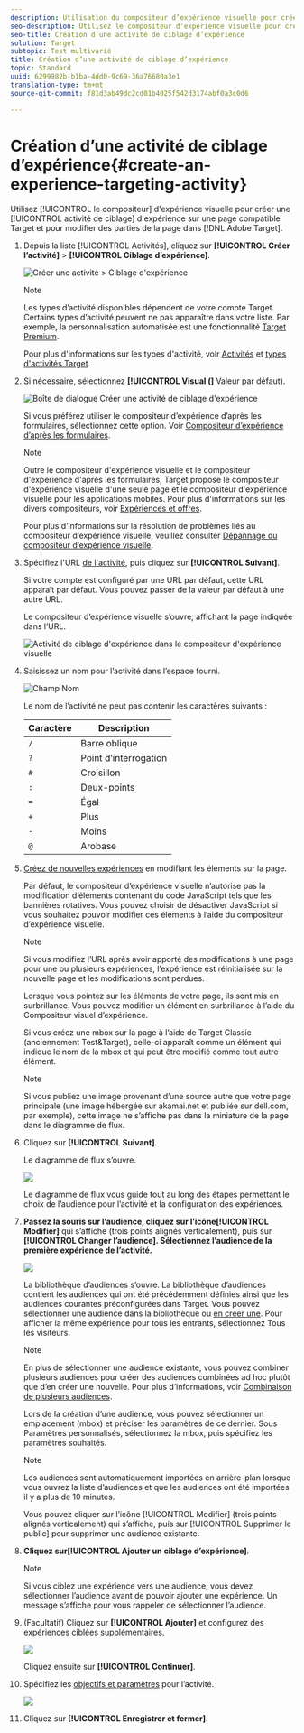 ```yaml
---
description: Utilisation du compositeur d’expérience visuelle pour créer une activité de ciblage d’expérience sur une page Target et pour modifier des parties de la page dans Target.
seo-description: Utilisez le compositeur d'expérience visuelle pour créer une activité de ciblage d'expérience sur une page compatible Target et pour modifier des parties de la page dans Adobe Target.
seo-title: Création d’une activité de ciblage d’expérience
solution: Target
subtopic: Test multivarié
title: Création d’une activité de ciblage d’expérience
topic: Standard
uuid: 6299982b-b1ba-4dd0-9c69-36a76680a3e1
translation-type: tm+mt
source-git-commit: f81d3ab49dc2cd01b4025f542d3174abf0a3c0d6

---
```



# Création d’une activité de ciblage d’expérience{#create-an-experience-targeting-activity}

Utilisez [!UICONTROL le compositeur] d&#39;expérience visuelle pour créer une [!UICONTROL activité de ciblage] d&#39;expérience sur une page compatible Target et pour modifier des parties de la page dans [!DNL Adobe Target].

1. Depuis la liste [!UICONTROL Activités], cliquez sur **[!UICONTROL Créer l’activité]** &gt; **[!UICONTROL Ciblage d’expérience]**.

   ![Créer une activité &gt; Ciblage d&#39;expérience](/help/c-activities/t-experience-target/t-xt-create/assets/xt_select-1.png)

   >[!NOTE]
   >
   >Les types d’activité disponibles dépendent de votre compte Target. Certains types d’activité peuvent ne pas apparaître dans votre liste. Par exemple, la personnalisation automatisée est une fonctionnalité [Target Premium](/help/c-intro/intro.md#premium).

   Pour plus d&#39;informations sur les types d&#39;activité, voir [Activités](../../../c-activities/activities.md#concept_D317A95A1AB54674BA7AB65C7985BA03) et [types d&#39;activités Target](/help/c-activities/target-activities-guide.md).

1. Si nécessaire, sélectionnez **[!UICONTROL Visual (]** Valeur par défaut).

   ![Boîte de dialogue Créer une activité de ciblage d&#39;expérience](/help/c-activities/t-experience-target/t-xt-create/assets/form_url-new.png)

   Si vous préférez utiliser le compositeur d’expérience d’après les formulaires, sélectionnez cette option. Voir [Compositeur d’expérience d’après les formulaires](https://marketing.adobe.com/resources/help/en_US/target/target/t_form_experience_composer.html).

   >[!NOTE]
   >
   >Outre le compositeur d&#39;expérience visuelle et le compositeur d&#39;expérience d&#39;après les formulaires, Target propose le compositeur d&#39;expérience visuelle d&#39;une seule page et le compositeur d&#39;expérience visuelle pour les applications mobiles. Pour plus d&#39;informations sur les divers compositeurs, voir [Expériences et offres](/help/c-experiences/experiences.md).

   Pour plus d’informations sur la résolution de problèmes liés au compositeur d’expérience visuelle, veuillez consulter [Dépannage du compositeur d’expérience visuelle](../../../c-experiences/c-visual-experience-composer/r-troubleshoot-composer/troubleshoot-composer.md#reference_77743144F10143A3A89D56E116D296E4).

1. Spécifiez l&#39;URL [de l&#39;activité](../../../c-activities/t-experience-target/t-xt-create/xt-activity-url.md#concept_D28549AAA0A14E3BB5F05F32BE8ABC90), puis cliquez sur **[!UICONTROL Suivant]**.

   Si votre compte est configuré par une URL par défaut, cette URL apparaît par défaut. Vous pouvez passer de la valeur par défaut à une autre URL.

   Le compositeur d’expérience visuelle s’ouvre, affichant la page indiquée dans l’URL.

   ![Activité de ciblage d&#39;expérience dans le compositeur d&#39;expérience visuelle](/help/c-activities/t-experience-target/t-xt-create/assets/xt-in-vec.png)

1. Saisissez un nom pour l’activité dans l’espace fourni.

   ![Champ Nom](/help/c-activities/t-experience-target/t-xt-create/assets/xt_name-new.png)

   Le nom de l’activité ne peut pas contenir les caractères suivants :

   | Caractère | Description |
   |--- |--- |
   | `/` | Barre oblique |
   | `?` | Point d’interrogation |
   | `#` | Croisillon |
   | `:` | Deux-points |
   | `=` | Égal |
   | `+` | Plus |
   | `-` | Moins |
   | `@` | Arobase |

1. [Créez de nouvelles expériences](../../../c-activities/t-experience-target/t-xt-create/xt-add-experience.md#task_454646F2895242D3B92DC395A0CE1A00) en modifiant les éléments sur la page.



   Par défaut, le compositeur d’expérience visuelle n’autorise pas la modification d’éléments contenant du code JavaScript tels que les bannières rotatives. Vous pouvez choisir de désactiver JavaScript si vous souhaitez pouvoir modifier ces éléments à l’aide du compositeur d’expérience visuelle.

   >[!NOTE]
   >
   >Si vous modifiez l’URL après avoir apporté des modifications à une page pour une ou plusieurs expériences, l’expérience est réinitialisée sur la nouvelle page et les modifications sont perdues.

   Lorsque vous pointez sur les éléments de votre page, ils sont mis en surbrillance. Vous pouvez modifier un élément en surbrillance à l’aide du Compositeur visuel d’expérience.

   Si vous créez une mbox sur la page à l’aide de Target Classic (anciennement Test&amp;Target), celle-ci apparaît comme un élément qui indique le nom de la mbox et qui peut être modifié comme tout autre élément.

   >[!NOTE]
   >
   >Si vous publiez une image provenant d’une source autre que votre page principale (une image hébergée sur akamai.net et publiée sur dell.com, par exemple), cette image ne s’affiche pas dans la miniature de la page dans le diagramme de flux.

1. Cliquez sur **[!UICONTROL Suivant]**.

   Le diagramme de flux s’ouvre.

   ![](assets/xt_diagram.png)

   Le diagramme de flux vous guide tout au long des étapes permettant le choix de l’audience pour l’activité et la configuration des expériences.
1. **Passez la souris sur l’audience, cliquez sur l’icône[!UICONTROL Modifier]** qui s’affiche (trois points alignés verticalement), puis sur **[!UICONTROL Changer l’audience]. Sélectionnez l’audience de la première expérience de l’activité.**

   ![](assets/xt_change_audience.png)

   La bibliothèque d’audiences s’ouvre. La bibliothèque d’audiences contient les audiences qui ont été précédemment définies ainsi que les audiences courantes préconfigurées dans Target. Vous pouvez sélectionner une audience dans la bibliothèque ou [en créer une](../../../c-target/c-audiences/audiences.md#concept_65BE870D290E412D8BBF557EEA67C271). Pour afficher la même expérience pour tous les entrants, sélectionnez Tous les visiteurs.

   >[!NOTE]
   >
   >En plus de sélectionner une audience existante, vous pouvez combiner plusieurs audiences pour créer des audiences combinées ad hoc plutôt que d’en créer une nouvelle. Pour plus d’informations, voir [Combinaison de plusieurs audiences](../../../c-target/combining-multiple-audiences.md#concept_A7386F1EA4394BD2AB72399C225981E5).

   Lors de la création d’une audience, vous pouvez sélectionner un emplacement (mbox) et préciser les paramètres de ce dernier. Sous Paramètres personnalisés, sélectionnez la mbox, puis spécifiez les paramètres souhaités.

   >[!NOTE]
   >
   >Les audiences sont automatiquement importées en arrière-plan lorsque vous ouvrez la liste d’audiences et que les audiences ont été importées il y a plus de 10 minutes.

   Vous pouvez cliquer sur l’icône [!UICONTROL Modifier] (trois points alignés verticalement) qui s’affiche, puis sur [!UICONTROL Supprimer le public] pour supprimer une audience existante.
1. **Cliquez sur[!UICONTROL Ajouter un ciblage d’expérience]**.

   >[!NOTE]
   >
   >Si vous ciblez une expérience vers une audience, vous devez sélectionner l’audience avant de pouvoir ajouter une expérience. Un message s’affiche pour vous rappeler de sélectionner l’audience.

1. (Facultatif) Cliquez sur **[!UICONTROL Ajouter]** et configurez des expériences ciblées supplémentaires.

   ![](assets/xt_add_xt.png)

   Cliquez ensuite sur **[!UICONTROL Continuer]**.
1. Spécifiez les [objectifs et paramètres](../../../c-activities/t-experience-target/t-xt-create/xt-goals-and-settings.md#reference_B25389FD6F3A4989801E740364B089CC) pour l’activité.

   ![](assets/xt_settings.png)

1. Cliquez sur **[!UICONTROL Enregistrer et fermer]**.
